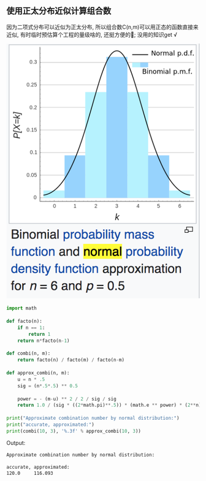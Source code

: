 ## 使用正太分布近似计算组合数

因为二项式分布可以近似为正太分布, 所以组合数C(n,m)可以用正态的函数直接来近似, 有时临时预估算个工程的量级啥的,
还挺方便的🤔;
没用的知识get √


![](assets/binomial-normal.png)

```python
import math

def facto(n):
    if n == 1:
        return 1
    return n*facto(n-1)

def combi(n, m):
    return facto(n) / facto(m) / facto(n-m)

def approx_combi(n, m):
    u = n * .5
    sig = (n*.5*.5) ** 0.5

    power = - (m-u) ** 2 / 2 / sig / sig
    return 1.0 / (sig * ((2*math.pi)**.5)) * (math.e ** power) * (2**n)

print("Approximate combination number by normal distribution:")
print("accurate, approximated:")
print(combi(10, 3), '%.3f' % approx_combi(10, 3))
```

Output:

```
Approximate combination number by normal distribution:

accurate, approximated:
120.0     116.093
```
